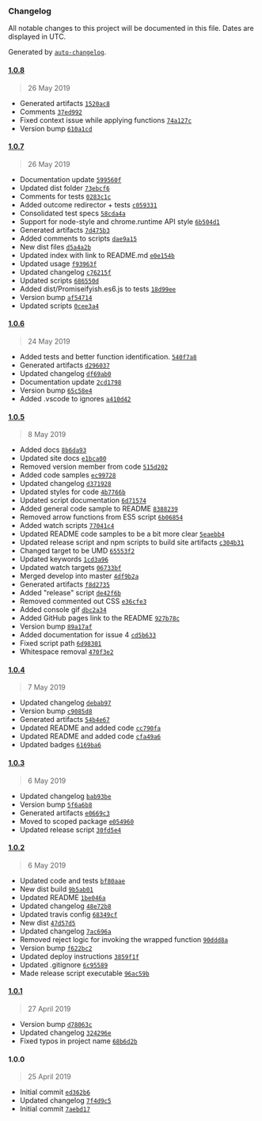 ### Changelog

All notable changes to this project will be documented in this file. Dates are displayed in UTC.

Generated by [`auto-changelog`](https://github.com/CookPete/auto-changelog).

#### [1.0.8](https://github.com/hal313/promisifyish/compare/1.0.7...1.0.8)

> 26 May 2019

- Generated artifacts [`1520ac8`](https://github.com/hal313/promisifyish/commit/1520ac8e6d55fd17e476aa808d6ca94768c26b46)
- Comments [`37ed992`](https://github.com/hal313/promisifyish/commit/37ed9927c95a804ded4a421b87d0d376c6c7d185)
- Fixed context issue while applying functions [`74a127c`](https://github.com/hal313/promisifyish/commit/74a127c39417ee249bc66cd87d7440c15cc6a6cf)
- Version bump [`610a1cd`](https://github.com/hal313/promisifyish/commit/610a1cd76fab56006449c306e8b86f895083b68b)

#### [1.0.7](https://github.com/hal313/promisifyish/compare/1.0.6...1.0.7)

> 26 May 2019

- Documentation update [`599560f`](https://github.com/hal313/promisifyish/commit/599560fc62ecf524f08216f0179c76d8b823db37)
- Updated dist folder [`73ebcf6`](https://github.com/hal313/promisifyish/commit/73ebcf6a42914caaec8b947f8314a30713977ea8)
- Comments for tests [`0283c1c`](https://github.com/hal313/promisifyish/commit/0283c1ceb1156b84be2c0fd840f9fb8e4274c392)
- Added outcome redirector + tests [`c059331`](https://github.com/hal313/promisifyish/commit/c059331dea926471eb45cf6758a83203f059e508)
- Consolidated test specs [`58cda4a`](https://github.com/hal313/promisifyish/commit/58cda4a5942eae21c506a673efd0a1a9dd829e7f)
- Support for node-style and chrome.runtime API style [`6b504d1`](https://github.com/hal313/promisifyish/commit/6b504d186ebc2340e251da863b4e4c8f6c690d10)
- Generated artifacts [`7d475b3`](https://github.com/hal313/promisifyish/commit/7d475b32c01ce5023fddb7e4218e2edbf2e0f626)
- Added comments to scripts [`dae9a15`](https://github.com/hal313/promisifyish/commit/dae9a1517b0d444d720fdbc9728187da1ee4eb91)
- New dist files [`d5a4a2b`](https://github.com/hal313/promisifyish/commit/d5a4a2b45ca70731c0a69ad298558030c19d7b67)
- Updated index with link to README.md [`e0e154b`](https://github.com/hal313/promisifyish/commit/e0e154bc4a728795db42f3983122ac1c6c1d0665)
- Updated usage [`f93963f`](https://github.com/hal313/promisifyish/commit/f93963ff5b0a452d37a1a95d070a494d34fd36fb)
- Updated changelog [`c76215f`](https://github.com/hal313/promisifyish/commit/c76215ff1dd43ffa948757375e725c0f7b79ca1d)
- Updated scripts [`686550d`](https://github.com/hal313/promisifyish/commit/686550d62772890eac24c819b88c853b08d7b366)
- Added dist/Promiseifyish.es6.js to tests [`18d99ee`](https://github.com/hal313/promisifyish/commit/18d99eef3a2cfbd98a76edb6fe98d439abfd0f28)
- Version bump [`af54714`](https://github.com/hal313/promisifyish/commit/af547140de39c0730050dc0d7a8078f0803effb7)
- Updated scripts [`0cee3a4`](https://github.com/hal313/promisifyish/commit/0cee3a4ecbbba04a185452985c86646f4333762f)

#### [1.0.6](https://github.com/hal313/promisifyish/compare/1.0.5...1.0.6)

> 24 May 2019

- Added tests and better function identification. [`540f7a8`](https://github.com/hal313/promisifyish/commit/540f7a8339cbdd227609460d6d83750aade2b4b8)
- Generated artifacts [`d296037`](https://github.com/hal313/promisifyish/commit/d2960377c6e92c4b122a8a8c0a98fba56f035263)
- Updated changelog [`df69ab0`](https://github.com/hal313/promisifyish/commit/df69ab0647161d5b1b894ce91d923301bed0c9e7)
- Documentation update [`2cd1798`](https://github.com/hal313/promisifyish/commit/2cd17984399a2e1ebfb612eae169ca4adaa6178b)
- Version bump [`65c58e4`](https://github.com/hal313/promisifyish/commit/65c58e4b42dd6fdbf339d1dc1dc2e8ccbb654322)
- Added .vscode to ignores [`a410d42`](https://github.com/hal313/promisifyish/commit/a410d4252ef535750c91eebc288be6e03977d113)

#### [1.0.5](https://github.com/hal313/promisifyish/compare/1.0.4...1.0.5)

> 8 May 2019

- Added docs [`8b6da93`](https://github.com/hal313/promisifyish/commit/8b6da93d7d45ee418f886c9d0784cba1e663c163)
- Updated site docs [`e1bca00`](https://github.com/hal313/promisifyish/commit/e1bca008297a9316fd7f0a18f3353510cbf9e4ff)
- Removed version member from code [`515d202`](https://github.com/hal313/promisifyish/commit/515d20258e7cfb015258c2a28f16d2a3c62c4bd2)
- Added code samples [`ec99728`](https://github.com/hal313/promisifyish/commit/ec99728e09cada7b6db8dd8f10fbae9262fd8ddf)
- Updated changelog [`d371928`](https://github.com/hal313/promisifyish/commit/d371928dd20d1f44b12567aaadf0c1a9239ee823)
- Updated styles for code [`4b7766b`](https://github.com/hal313/promisifyish/commit/4b7766b19421355a3550e4a31c6510cc51cdec56)
- Updated script documentation [`6d71574`](https://github.com/hal313/promisifyish/commit/6d7157480295b4d5574ce99e1b5cd81938d3e236)
- Added general code sample to README [`8388239`](https://github.com/hal313/promisifyish/commit/83882393757d6bd61bf27bcc2f66bf743130fca9)
- Removed arrow functions from ES5 script [`6b06854`](https://github.com/hal313/promisifyish/commit/6b06854fc448e6289f27f01bc168981f2223a181)
- Added watch scripts [`77041c4`](https://github.com/hal313/promisifyish/commit/77041c4cac06d222843d07577b1833c84b0d7336)
- Updated README code samples to be a bit more clear [`5eaebb4`](https://github.com/hal313/promisifyish/commit/5eaebb4e63013616095c498539674be06bf66ebb)
- Updated release script and npm scripts to build site artifacts [`c304b31`](https://github.com/hal313/promisifyish/commit/c304b31f47101afb4af376b337d7107f6b267f9e)
- Changed target to be UMD [`65553f2`](https://github.com/hal313/promisifyish/commit/65553f23b072ed3b83a9d662ba2f0670aa7a0719)
- Updated keywords [`1cd3a96`](https://github.com/hal313/promisifyish/commit/1cd3a96d98e0f3315e7a7fb4da72258274283304)
- Updated watch targets [`06733bf`](https://github.com/hal313/promisifyish/commit/06733bfb112331dc14213e29b3687010417c9877)
- Merged develop into master [`4df9b2a`](https://github.com/hal313/promisifyish/commit/4df9b2a45a8987b19ce16bee360be8d5b5fdd8b0)
- Generated artifacts [`f8d2735`](https://github.com/hal313/promisifyish/commit/f8d2735e278c836df6204333fa07f5284e0a25c2)
- Added "release" script [`de42f6b`](https://github.com/hal313/promisifyish/commit/de42f6b3dd49dd1ce22e63898189c8a76264a25a)
- Removed commented out CSS [`e36cfe3`](https://github.com/hal313/promisifyish/commit/e36cfe30ff9ab45779673f7f7ada86e65aa3ee5e)
- Added console gif [`dbc2a34`](https://github.com/hal313/promisifyish/commit/dbc2a3440feb28d1ea29853194954373cdf72eba)
- Added GitHub pages link to the README [`927b78c`](https://github.com/hal313/promisifyish/commit/927b78c6b7362283754b694c964b7ecf21b9735b)
- Version bump [`89a17af`](https://github.com/hal313/promisifyish/commit/89a17af55e4c88d51c55a0da753f7fefd56cf8db)
- Added documentation for issue 4 [`cd5b633`](https://github.com/hal313/promisifyish/commit/cd5b633783b510318720b3f8349900d6475c6471)
- Fixed script path [`6d98301`](https://github.com/hal313/promisifyish/commit/6d98301f3dcd23ffb1955cd7a3122978d8425fac)
- Whitespace removal [`470f3e2`](https://github.com/hal313/promisifyish/commit/470f3e2bda3b1dcb28087fb0bc5be08699ccb63e)

#### [1.0.4](https://github.com/hal313/promisifyish/compare/1.0.3...1.0.4)

> 7 May 2019

- Updated changelog [`debab97`](https://github.com/hal313/promisifyish/commit/debab97e4ac43a659f5ff40fb810e4dc35d950b1)
- Version bump [`c9085d8`](https://github.com/hal313/promisifyish/commit/c9085d860b13b93e391b98fc2c08cd69de422dac)
- Generated artifacts [`54b4e67`](https://github.com/hal313/promisifyish/commit/54b4e673dabfede844d544d739dc44c78839f18f)
- Updated README and added code [`cc790fa`](https://github.com/hal313/promisifyish/commit/cc790fab1880d1142a631cee0211e109a5683124)
- Updated README and added code [`cfa49a6`](https://github.com/hal313/promisifyish/commit/cfa49a69760892b46f8da97f177fae68cae49d1e)
- Updated badges [`6169ba6`](https://github.com/hal313/promisifyish/commit/6169ba6cfc850375384342c7773769a4bd488033)

#### [1.0.3](https://github.com/hal313/promisifyish/compare/1.0.2...1.0.3)

> 6 May 2019

- Updated changelog [`bab93be`](https://github.com/hal313/promisifyish/commit/bab93be58da295f3529ee67f43283afd514d1334)
- Version bump [`5f6a6b8`](https://github.com/hal313/promisifyish/commit/5f6a6b8b1d2029b4277ee9a93e21f4e00fb1352d)
- Generated artifacts [`e0669c3`](https://github.com/hal313/promisifyish/commit/e0669c326f7115817d2c06244677ecaa4034c2f7)
- Moved to scoped package [`e054960`](https://github.com/hal313/promisifyish/commit/e0549602e6ed7a389f6dde27faa75f1e3864a816)
- Updated release script [`30fd5e4`](https://github.com/hal313/promisifyish/commit/30fd5e40c6c2b74602ec5009aa8a0f287e5d1656)

#### [1.0.2](https://github.com/hal313/promisifyish/compare/1.0.1...1.0.2)

> 6 May 2019

- Updated code and tests [`bf80aae`](https://github.com/hal313/promisifyish/commit/bf80aaec73cdcd0dfcc9458f360ee346f0fe5125)
- New dist build [`9b5ab01`](https://github.com/hal313/promisifyish/commit/9b5ab01c118157ea9cc068a850dc93767ebfa4ae)
- Updated README [`1be046a`](https://github.com/hal313/promisifyish/commit/1be046ab76721b84f71df39579aae1d64ddaaaa4)
- Updated changelog [`48e72b8`](https://github.com/hal313/promisifyish/commit/48e72b809437d741eca23654019d286bf13b1d7b)
- Updated travis config [`68349cf`](https://github.com/hal313/promisifyish/commit/68349cf2a561a039c8744eaeb478053f264cb223)
- New dist [`47d57d5`](https://github.com/hal313/promisifyish/commit/47d57d54096288d3150c04d27d8a794f5e0218fc)
- Updated changelog [`7ac696a`](https://github.com/hal313/promisifyish/commit/7ac696a535543ac3b4ed1f72ba0b26c1ded51360)
- Removed reject logic for invoking the wrapped function [`90ddd8a`](https://github.com/hal313/promisifyish/commit/90ddd8af7420ee0911ce0fb75f6e47f83bdb2603)
- Version bump [`f622bc2`](https://github.com/hal313/promisifyish/commit/f622bc2569788f49f5a5aad12fa34f90975f4226)
- Updated deploy instructions [`3859f1f`](https://github.com/hal313/promisifyish/commit/3859f1f973867168b8698cbf2221f7239ff5853a)
- Updated .gitignore [`6c95589`](https://github.com/hal313/promisifyish/commit/6c955898293d1bb14f7972c0076efff54ce03d96)
- Made release script executable [`96ac59b`](https://github.com/hal313/promisifyish/commit/96ac59b80f0399bae42e4d02c97f25204f320e63)

#### [1.0.1](https://github.com/hal313/promisifyish/compare/1.0.0...1.0.1)

> 27 April 2019

- Version bump [`d78063c`](https://github.com/hal313/promisifyish/commit/d78063cd821fc4cb28ae1a3d37e429e7899d5b7b)
- Updated changelog [`324296e`](https://github.com/hal313/promisifyish/commit/324296e7da4f5d52230b3b7b02a696aa2840f813)
- Fixed typos in project name [`68b6d2b`](https://github.com/hal313/promisifyish/commit/68b6d2b63621f9f9efbf0c55b2b6e9045ae044ee)

#### 1.0.0

> 25 April 2019

- Initial commit [`ed362b6`](https://github.com/hal313/promisifyish/commit/ed362b624dad0d04a4a3cbb5e0923cf7a7182df5)
- Updated changelog [`7f4d9c5`](https://github.com/hal313/promisifyish/commit/7f4d9c53c404f41b0d4bca9143ba202d0cec8cbe)
- Initial commit [`7aebd17`](https://github.com/hal313/promisifyish/commit/7aebd17733da14d94d8e2d012d4d980823827f2f)
